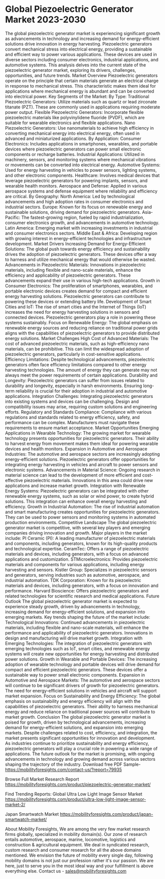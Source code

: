 # Global Piezoelectric Generator Market 2023-2030
The global piezoelectric generator market is experiencing significant growth as advancements in technology and increasing demand for energy-efficient solutions drive innovation in energy harvesting. Piezoelectric generators convert mechanical stress into electrical energy, providing a sustainable and efficient way to power various applications. These devices are used in diverse sectors including consumer electronics, industrial applications, and automotive systems. This analysis delves into the current state of the piezoelectric generator market, exploring its drivers, challenges, opportunities, and future trends.
Market Overview
Piezoelectric generators operate on the principle that certain materials generate an electrical charge in response to mechanical stress. This characteristic makes them ideal for applications where mechanical energy is abundant and can be converted into electrical power.
Key Segments of the Market:
By Type:
Traditional Piezoelectric Generators: Utilize materials such as quartz or lead zirconate titanate (PZT). These are commonly used in applications requiring moderate power output.
Flexible Piezoelectric Generators: Incorporate flexible piezoelectric materials like polyvinylidene fluoride (PVDF), which are suitable for wearable electronics and flexible applications.
Nano Piezoelectric Generators: Use nanomaterials to achieve high efficiency in converting mechanical energy into electrical energy, often used in advanced and miniaturized applications.
By Application:
Consumer Electronics: Includes applications in smartphones, wearables, and portable devices where piezoelectric generators can power small electronic components or recharge batteries.
Industrial Applications: Utilized in machinery, sensors, and monitoring systems where mechanical vibrations or movements can be converted into electrical energy.
Automotive Systems: Used for energy harvesting in vehicles to power sensors, lighting systems, and other electronic components.
Healthcare: Involves medical devices that leverage piezoelectric generators for powering implants, sensors, and wearable health monitors.
Aerospace and Defense: Applied in various aerospace systems and defense equipment where reliability and efficiency are critical.
By Geography:
North America: Led by technological advancements and high adoption rates in consumer electronics and industrial sectors.
Europe: Known for its focus on renewable energy and sustainable solutions, driving demand for piezoelectric generators.
Asia-Pacific: The fastest-growing region, fueled by rapid industrialization, consumer electronics growth, and advancements in automotive technology.
Latin America: Emerging market with increasing investments in industrial and consumer electronics sectors.
Middle East & Africa: Developing region with growing interest in energy-efficient technologies and infrastructure development.
Market Drivers
Increasing Demand for Energy-Efficient Solutions: The global push towards energy efficiency and sustainability drives the adoption of piezoelectric generators. These devices offer a way to harness and utilize mechanical energy that would otherwise be wasted.
Advancements in Piezoelectric Materials: Innovations in piezoelectric materials, including flexible and nano-scale materials, enhance the efficiency and applicability of piezoelectric generators. These advancements expand their use in various high-tech applications.
Growth in Consumer Electronics: The proliferation of smartphones, wearables, and portable electronic devices creates demand for compact and efficient energy harvesting solutions. Piezoelectric generators can contribute to powering these devices or extending battery life.
Development of Smart Cities and IoT: The rise of smart cities and the Internet of Things (IoT) increases the need for energy harvesting solutions in sensors and connected devices. Piezoelectric generators play a role in powering these systems sustainably.
Focus on Renewable Energy: The global emphasis on renewable energy sources and reducing reliance on traditional power grids aligns with the capabilities of piezoelectric generators to provide distributed energy solutions.
Market Challenges
High Cost of Advanced Materials: The cost of advanced piezoelectric materials, such as high-efficiency nano materials, can be prohibitive. This can limit the widespread adoption of piezoelectric generators, particularly in cost-sensitive applications.
Efficiency Limitations: Despite technological advancements, piezoelectric generators often face efficiency limitations compared to other energy harvesting technologies. The amount of energy they can generate may not always meet the power requirements of certain applications.
Durability and Longevity: Piezoelectric generators can suffer from issues related to durability and longevity, especially in harsh environments. Ensuring long-term reliability is crucial for their adoption in industrial and automotive applications.
Integration Challenges: Integrating piezoelectric generators into existing systems and devices can be challenging. Design and compatibility issues may arise, requiring custom solutions and engineering efforts.
Regulatory and Standards Compliance: Compliance with various regulations and standards related to energy efficiency, safety, and performance can be complex. Manufacturers must navigate these requirements to ensure market acceptance.
Market Opportunities
Emerging Applications in Wearable Technology: The growing market for wearable technology presents opportunities for piezoelectric generators. Their ability to harvest energy from movement makes them ideal for powering wearable devices and health monitors.
Expansion in Automotive and Aerospace Industries: The automotive and aerospace sectors are increasingly adopting energy-efficient solutions. Piezoelectric generators offer opportunities for integrating energy harvesting in vehicles and aircraft to power sensors and electronic systems.
Advancements in Material Science: Ongoing research in material science can lead to the development of more efficient and cost-effective piezoelectric materials. Innovations in this area could drive new applications and increase market growth.
Integration with Renewable Energy Systems: Piezoelectric generators can be integrated with other renewable energy systems, such as solar or wind power, to create hybrid solutions. This integration can enhance overall energy harvesting and efficiency.
Growth in Industrial Automation: The rise of industrial automation and smart manufacturing creates opportunities for piezoelectric generators. They can be used to power sensors and monitoring systems in automated production environments.
Competitive Landscape
The global piezoelectric generator market is competitive, with several key players and emerging companies driving innovation and growth. Major players in the market include:
PI Ceramic (PI): A leading manufacturer of piezoelectric materials and components, including generators, known for its high-quality products and technological expertise.
CeramTec: Offers a range of piezoelectric materials and devices, including generators, with a focus on advanced applications and customization.
STMicroelectronics: Provides piezoelectric materials and components for various applications, including energy harvesting and sensors.
Kistler Group: Specializes in piezoelectric sensors and generators, serving industries such as automotive, aerospace, and industrial automation.
TDK Corporation: Known for its piezoelectric materials and devices, including generators, with a focus on innovation and performance.
Harvard Bioscience: Offers piezoelectric generators and related technologies for scientific research and medical applications.
Future Outlook
The global piezoelectric generator market is expected to experience steady growth, driven by advancements in technology, increasing demand for energy-efficient solutions, and expansion into emerging markets. Key trends shaping the future of the market include:
Technological Innovations: Continued advancements in piezoelectric materials, including flexible and nano-scale materials, will enhance the performance and applicability of piezoelectric generators. Innovations in design and manufacturing will drive market growth.
Integration with Emerging Technologies: The integration of piezoelectric generators with emerging technologies such as IoT, smart cities, and renewable energy systems will create new opportunities for energy harvesting and distributed power solutions.
Growth in Wearable and Portable Devices: The increasing adoption of wearable technology and portable devices will drive demand for compact and efficient piezoelectric generators. These devices offer a sustainable way to power small electronic components.
Expansion in Automotive and Aerospace Markets: The automotive and aerospace sectors will continue to be significant drivers of growth for piezoelectric generators. The need for energy-efficient solutions in vehicles and aircraft will support market expansion.
Focus on Sustainability and Energy Efficiency: The global emphasis on sustainability and energy efficiency will align with the capabilities of piezoelectric generators. Their ability to harness mechanical energy and reduce reliance on traditional power sources will contribute to market growth.
Conclusion
The global piezoelectric generator market is poised for growth, driven by technological advancements, increasing demand for energy-efficient solutions, and expansion into emerging markets. Despite challenges related to cost, efficiency, and integration, the market presents significant opportunities for innovation and development. As industries continue to prioritize sustainability and energy efficiency, piezoelectric generators will play a crucial role in powering a wide range of applications. The future outlook for the market is promising, with ongoing advancements in technology and growing demand across various sectors shaping the trajectory of the industry.
Download free PDF Sample-https://mobilityforesights.com/contact-us/?report=79935



Browse Full Market Research Report 
https://mobilityforesights.com/product/piezoelectric-generator-market/


Find Trending Reports:
Global Ultra Low Light Image Sensor Market
https://mobilityforesights.com/product/ultra-low-light-image-sensor-market-2/



Japan Smartwatch Market
https://mobilityforesights.com/product/japan-smartwatch-market/





About Mobility Foresights,
We are among the very few market research firms globally, specialized in mobility domain(s). Our zone of research entails automotive, aerospace, marine, locomotive, logistics and construction & agricultural equipment. We deal in syndicated research, custom research and consumer research for all the above domains mentioned.
We envision the future of mobility every single day, following mobility domains is not just our profession rather it's our passion. We are here, just to serve you in the most ideal way and your fulfillment is above everything else. Contact us -  sales@mobilityforesights.com 
